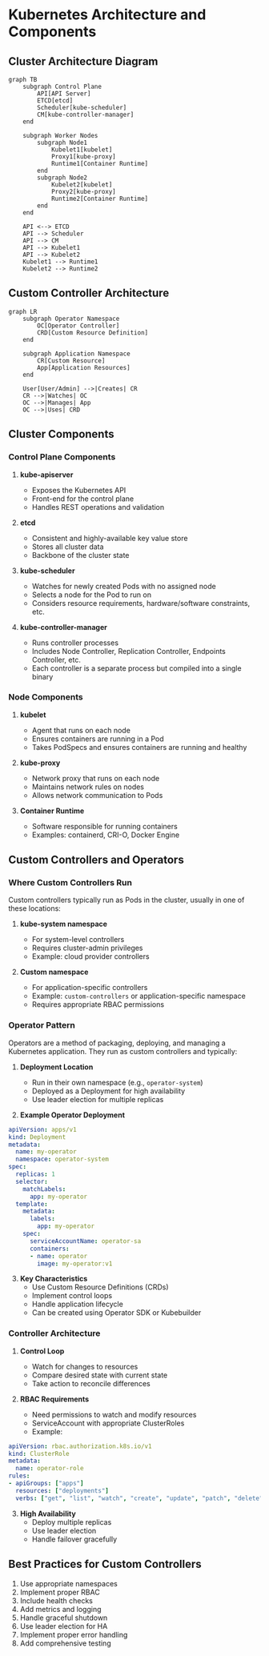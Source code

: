 # Kubernetes Architecture and Components

## Cluster Architecture Diagram
```mermaid
graph TB
    subgraph Control Plane
        API[API Server]
        ETCD[etcd]
        Scheduler[kube-scheduler]
        CM[kube-controller-manager]
    end

    subgraph Worker Nodes
        subgraph Node1
            Kubelet1[kubelet]
            Proxy1[kube-proxy]
            Runtime1[Container Runtime]
        end
        subgraph Node2
            Kubelet2[kubelet]
            Proxy2[kube-proxy]
            Runtime2[Container Runtime]
        end
    end

    API <--> ETCD
    API --> Scheduler
    API --> CM
    API --> Kubelet1
    API --> Kubelet2
    Kubelet1 --> Runtime1
    Kubelet2 --> Runtime2
```

## Custom Controller Architecture
```mermaid
graph LR
    subgraph Operator Namespace
        OC[Operator Controller]
        CRD[Custom Resource Definition]
    end

    subgraph Application Namespace
        CR[Custom Resource]
        App[Application Resources]
    end

    User[User/Admin] -->|Creates| CR
    CR -->|Watches| OC
    OC -->|Manages| App
    OC -->|Uses| CRD
```

## Cluster Components

### Control Plane Components
1. **kube-apiserver**
   - Exposes the Kubernetes API
   - Front-end for the control plane
   - Handles REST operations and validation

2. **etcd**
   - Consistent and highly-available key value store
   - Stores all cluster data
   - Backbone of the cluster state

3. **kube-scheduler**
   - Watches for newly created Pods with no assigned node
   - Selects a node for the Pod to run on
   - Considers resource requirements, hardware/software constraints, etc.

4. **kube-controller-manager**
   - Runs controller processes
   - Includes Node Controller, Replication Controller, Endpoints Controller, etc.
   - Each controller is a separate process but compiled into a single binary

### Node Components
1. **kubelet**
   - Agent that runs on each node
   - Ensures containers are running in a Pod
   - Takes PodSpecs and ensures containers are running and healthy

2. **kube-proxy**
   - Network proxy that runs on each node
   - Maintains network rules on nodes
   - Allows network communication to Pods

3. **Container Runtime**
   - Software responsible for running containers
   - Examples: containerd, CRI-O, Docker Engine

## Custom Controllers and Operators

### Where Custom Controllers Run
Custom controllers typically run as Pods in the cluster, usually in one of these locations:

1. **kube-system namespace**
   - For system-level controllers
   - Requires cluster-admin privileges
   - Example: cloud provider controllers

2. **Custom namespace**
   - For application-specific controllers
   - Example: `custom-controllers` or application-specific namespace
   - Requires appropriate RBAC permissions

### Operator Pattern
Operators are a method of packaging, deploying, and managing a Kubernetes application. They run as custom controllers and typically:

1. **Deployment Location**
   - Run in their own namespace (e.g., `operator-system`)
   - Deployed as a Deployment for high availability
   - Use leader election for multiple replicas

2. **Example Operator Deployment**
```yaml
apiVersion: apps/v1
kind: Deployment
metadata:
  name: my-operator
  namespace: operator-system
spec:
  replicas: 1
  selector:
    matchLabels:
      app: my-operator
  template:
    metadata:
      labels:
        app: my-operator
    spec:
      serviceAccountName: operator-sa
      containers:
      - name: operator
        image: my-operator:v1
```

3. **Key Characteristics**
   - Use Custom Resource Definitions (CRDs)
   - Implement control loops
   - Handle application lifecycle
   - Can be created using Operator SDK or Kubebuilder

### Controller Architecture
1. **Control Loop**
   - Watch for changes to resources
   - Compare desired state with current state
   - Take action to reconcile differences

2. **RBAC Requirements**
   - Need permissions to watch and modify resources
   - ServiceAccount with appropriate ClusterRoles
   - Example:
```yaml
apiVersion: rbac.authorization.k8s.io/v1
kind: ClusterRole
metadata:
  name: operator-role
rules:
- apiGroups: ["apps"]
  resources: ["deployments"]
  verbs: ["get", "list", "watch", "create", "update", "patch", "delete"]
```

3. **High Availability**
   - Deploy multiple replicas
   - Use leader election
   - Handle failover gracefully

## Best Practices for Custom Controllers
1. Use appropriate namespaces
2. Implement proper RBAC
3. Include health checks
4. Add metrics and logging
5. Handle graceful shutdown
6. Use leader election for HA
7. Implement proper error handling
8. Add comprehensive testing 